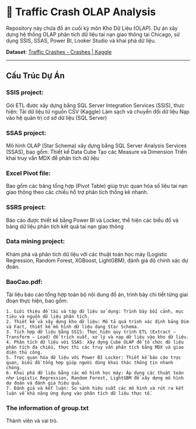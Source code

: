 # 🚦 Traffic Crash OLAP Analysis
Repository này chứa đồ án cuối kỳ môn Kho Dữ Liệu (OLAP). Dự án xây dựng hệ thống OLAP phân tích dữ liệu tai nạn giao thông tại Chicago, sử dụng SSIS, SSAS, Power BI, Looker Studio và khai phá dữ liệu.

**Dataset**: [Traffic Crashes - Crashes | Kaggle](https://www.kaggle.com/datasets/anoopjohny/traffic-crashes-crashes/data)

---

## Cấu Trúc Dự Án

### SSIS project:
Gói ETL được xây dựng bằng SQL Server Integration Services (SSIS), thực hiện:
Tải dữ liệu từ nguồn CSV (Kaggle)
Làm sạch và chuyển đổi dữ liệu
Nạp vào hệ quản trị cơ sở dữ liệu (SQL Server)

### SSAS project:
Mô hình OLAP (Star Schema) xây dựng bằng SQL Server Analysis Services (SSAS), bao gồm:
Thiết kế Data Cube
Tạo các Measure và Dimension
Triển khai truy vấn MDX để phân tích dữ liệu

### Excel Pivot file: 
Bao gồm các bảng tổng hợp (Pivot Table) giúp trực quan hóa số liệu tai nạn giao thông theo các chiều hỗ trợ phân tích thống kê nhanh.

### SSRS project:
Báo cáo được thiết kế bằng Power BI và Locker, thể hiện các biểu đồ và bảng dữ liệu phân tích kết quả tai nạn giao thông

### Data mining project:
Khám phá và phân tích dữ liệu với các thuật toán học máy (Logistic Regression, Random Forest, XGBoost, LightGBM), đánh giá độ chính xác dự đoán.

### BaoCao.pdf: 
Tài liệu báo cáo tổng hợp toàn bộ nội dung đồ án, trình bày chi tiết từng giai đoạn thực hiện, bao gồm:

    1. Giới thiệu đề tài và tập dữ liệu sử dụng: Trình bày bối cảnh, mục tiêu và nguồn dữ liệu phân tích.
    2. Thiết kế và xây dựng kho dữ liệu: Mô tả quá trình xác định bảng Dim và Fact, thiết kế mô hình dữ liệu dạng Star Schema.
    3. Tích hợp dữ liệu bằng SSIS: Thực hiện quy trình ETL (Extract – Transform – Load) để trích xuất, xử lý và nạp dữ liệu vào kho dữ liệu.    
    4. Phân tích dữ liệu với SSAS: Xây dựng Cube OLAP để tổ chức dữ liệu phân tích đa chiều, thực thi các truy vấn phân tích bằng MDX và giao diện thủ công.
    5. Trực quan hóa dữ liệu với Power BI Locker: Thiết kế báo cáo trực quan, biểu đồ tổng hợp giúp người dùng khai thác thông tin nhanh chóng. 
    6. Khai phá dữ liệu bằng các mô hình học máy: Áp dụng các thuật toán như Logistic Regression, Random Forest, LightGBM để xây dựng mô hình dự đoán và đánh giá hiệu quả. 
    7. Đánh giá và kết luận: So sánh hiệu suất các mô hình và rút ra kết luận về khả năng ứng dụng vào phân tích dữ liệu thực tế.

### The information of group.txt
Thành viên và vai trò.






